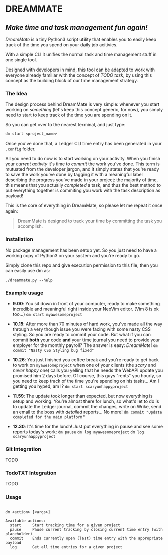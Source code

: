# DREAMMATE

## _Make time and task management fun again!_

*DreamMate* is a tiny Python3 script utility that enables you to easily keep track of the time you spend on your daily job acitivies.

With a simple CLI it unifies the normal task and time management stuff in one single tool.

Designed with developers in mind, this tool can be adapted to work with everyone already familiar with the concept of *TODO task*, by using this concept as the building block of our time management strategy.

### The Idea

The design process behind DreamMate is very simple: whenever you start working on _something_ (let's keep this concept generic, for now), you simply need to start to keep track of the time you are spending on it.

So you can get over to the nearest terminal, and just type:
```
dm start <project_name>
```

Once you've done that, a Ledger CLI time entry has been generated in your `.config` folder.

All you need to do now is to start working on your activity.
When you finish your _current activity_ it's time to *commit* the work you've done.
This term is mutuated from the developer jargon, and it simply states that you're ready to save the work you've done by tagging it with a meaningful label describing the progress you've made in your project: the majority of time, this means that you actually *completed* a task, and thus the best method to put everything together is commiting you work with the task description as payload!

This is the core of everything in DreamMate, so please let me repeat it once again:

> DreamMate is designed to track your time by committing the task you accomplish.

### Installation

No package management has been setup yet. So you just need to have a working copy of Python3 on your system and you're ready to go.

Simply clone this repo and give execution permission to this file, then you can easily use dm as:
```
./dreammate.py --help
```

### Example usage

- **9.00**: You sit down in front of your computer, ready to make something incredible and meaningful right inside your NeoVim editor. (Vim 8 is ok too...)
 `dm start myawesomeproject`


- **10.15**: After more than 70 minutes of hard work, you've made all the way through a very though issue you were facing with some nasty CSS styling. So you are ready to commit your code. But what if you can commit **both** your code **and** your time journal you need to provide your employer for the monthly payroll? The answer is easy: *DreamMate*!
`dm commit "Nasty CSS Styling bug fixed"`

- **10.26**: You just finished you coffee break and you're ready to get back to work on `myawesomeproject` when one of your clients (the *scary* and *never happy* one) calls you yelling that he needs the WebAPI update you promised him 2 days before. Of course, this guys "rents" you hourly, so you need to keep track of the time you're spending on his tasks... Am I getting you hyped, am I?
`dm start scaryunhappyproject`

- **11.59**: The update took longer than expected, but now everything is setup and working. You're almost there for lunch, so what's let to do is to update the Ledger journal, commit the changes, write on Wrike, send an email to the boss with *detailed* reports... No more!
`dm commit "Update completed for the main platform"`

- **12.30**: It's time for the lunch! Just put everything in pause and see some reports today's work:
 `dm pause`
 `dm log myawesomeproject`
 `dm log scaryunhappyproject`

### Git Integration

TODO

### TodoTXT Integration

TODO

### Usage

```

dm <action> [<args>]

Available actions:
  start     Start tracking time for a given project
  pause     Pause current tracking by closing current time entry (with placeholder)
  commit    Ends currently open (last) time entry with the appropriate payload
  log       Get all time entries for a given project
```
